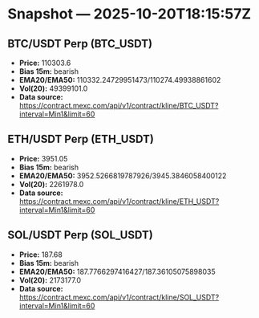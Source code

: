 # Snapshot — 2025-10-20T18:15:57Z

## BTC/USDT Perp (BTC_USDT)
- **Price:** 110303.6
- **Bias 15m:** bearish
- **EMA20/EMA50:** 110332.24729951473/110274.49938861602
- **Vol(20):** 49399101.0
- **Data source:** https://contract.mexc.com/api/v1/contract/kline/BTC_USDT?interval=Min1&limit=60

## ETH/USDT Perp (ETH_USDT)
- **Price:** 3951.05
- **Bias 15m:** bearish
- **EMA20/EMA50:** 3952.5266819787926/3945.3846058400122
- **Vol(20):** 2261978.0
- **Data source:** https://contract.mexc.com/api/v1/contract/kline/ETH_USDT?interval=Min1&limit=60

## SOL/USDT Perp (SOL_USDT)
- **Price:** 187.68
- **Bias 15m:** bearish
- **EMA20/EMA50:** 187.7766297416427/187.36105075898035
- **Vol(20):** 2173177.0
- **Data source:** https://contract.mexc.com/api/v1/contract/kline/SOL_USDT?interval=Min1&limit=60
